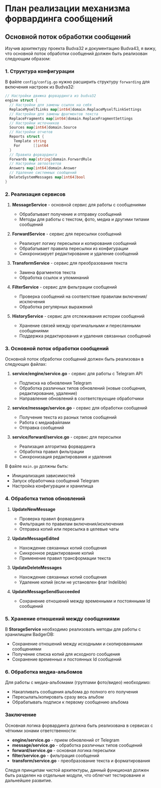 # План реализации механизма форвардинга сообщений

## Основной поток обработки сообщений

Изучив архитектуру проекта Budva32 и документацию Budva43, я вижу, что основной поток обработки сообщений должен быть реализован следующим образом:

### 1. Структура конфигурации

В файле `config/config.go` нужно расширить структуру `forwarding` для включения настроек из Budva32:

```go
// Настройки движка форвардинга из budva32
engine struct {
  // Настройки для замены ссылок на себя
  ReplaceMyselfLinks map[int64]domain.ReplaceMyselfLinkSettings
  // Настройки для замены фрагментов текста
  ReplaceFragments map[int64]domain.ReplaceFragmentSettings
  // Настройки источников
  Sources map[int64]domain.Source
  // Настройки отчетов
  Reports struct {
    Template string
    For      []int64
  }
  // Правила форвардинга
  Forwards map[string]domain.ForwardRule
  // Настройки автоответов
  Answers map[int64]domain.Answer
  // Удаление системных сообщений
  DeleteSystemMessages map[int64]bool
}
```

### 2. Реализация сервисов

1. **MessageService** - основной сервис для работы с сообщениями
   - Обрабатывает получение и отправку сообщений
   - Методы для работы с текстом, фото, медиа и другими типами сообщений

2. **ForwardService** - сервис для пересылки сообщений
   - Реализует логику пересылки и копирования сообщений
   - Обрабатывает правила пересылки из конфигурации
   - Синхронизирует редактирование и удаление сообщений

3. **TransformService** - сервис для преобразования текста
   - Замена фрагментов текста
   - Обработка ссылок и упоминаний

4. **FilterService** - сервис для фильтрации сообщений
   - Проверка сообщений на соответствие правилам включения/исключения
   - Обработка регулярных выражений

5. **HistoryService** - сервис для отслеживания истории сообщений
   - Хранение связей между оригинальными и пересланными сообщениями
   - Поддержка редактирования и удаления связанных сообщений

### 3. Основной поток обработки сообщений

Основной поток обработки сообщений должен быть реализован в следующих файлах:

1. **service/engine/service.go** - сервис для работы с Telegram API
   - Подписка на обновления Telegram
   - Обработка различных типов обновлений (новые сообщения, редактирование, удаление)
   - Направление обновлений в соответствующие обработчики

2. **service/message/service.go** - сервис для обработки сообщений
   - Получение текста из разных типов сообщений
   - Работа с медиафайлами
   - Отправка сообщений

3. **service/forward/service.go** - сервис для пересылки
   - Реализация алгоритма форвардинга
   - Обработка правил фильтрации
   - Синхронизация редактирования и удаления

В файле `main.go` должны быть:
- Инициализация зависимостей
- Запуск обработчика сообщений Telegram
- Настройка конфигурации и хранилища

### 4. Обработка типов обновлений

1. **UpdateNewMessage**
   - Проверка правил форвардинга
   - Фильтрация по правилам включения/исключения
   - Отправка копий или пересылка в целевые чаты

2. **UpdateMessageEdited**
   - Нахождение связанных копий сообщения
   - Синхронное редактирование копий
   - Применение правил трансформации текста

3. **UpdateDeleteMessages**
   - Нахождение связанных копий сообщения
   - Удаление копий (если не установлен флаг Indelible)

4. **UpdateMessageSendSucceeded**
   - Сохранение отношений между временными и постоянными Id сообщений

### 5. Хранение отношений между сообщениями

В **StorageService** необходимо реализовать методы для работы с хранилищем BadgerDB:
- Сохранение отношений между исходными и скопированными сообщениями
- Получение списка копий для исходного сообщения
- Сохранение временных и постоянных Id сообщений

### 6. Обработка медиа-альбомов

Для работы с медиа-альбомами (группами фото/видео) необходимо:
- Накапливать сообщения альбома до полного его получения
- Пересылать/копировать сразу весь альбом
- Обрабатывать подписи к первому сообщению альбома

### Заключение

Основная логика форвардинга должна быть реализована в сервисах с чёткими зонами ответственности:
- **engine/service.go** - прием обновлений от Telegram
- **message/service.go** - обработка различных типов сообщений
- **forward/service.go** - основная логика пересылки
- **filter/service.go** - фильтрация сообщений
- **transform/service.go** - преобразование текста и форматирования

Следуя принципам чистой архитектуры, данный функционал должен быть разделен на отдельные модули, что облегчит тестирование и дальнейшее развитие.
